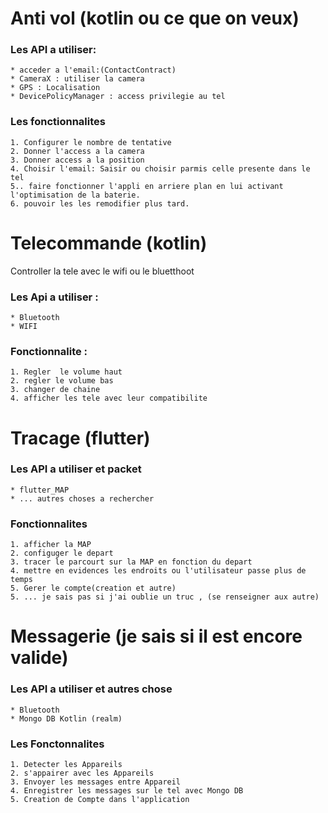 #  Anti vol (kotlin ou ce que on veux)
### Les API a utiliser:
    * acceder a l'email:(ContactContract)
    * CameraX : utiliser la camera
    * GPS : Localisation
    * DevicePolicyManager : access privilegie au tel

### Les fonctionnalites
    1. Configurer le nombre de tentative
    2. Donner l'access a la camera
    3. Donner access a la position
    4. Choisir l'email: Saisir ou choisir parmis celle presente dans le tel
    5.. faire fonctionner l'appli en arriere plan en lui activant l'optimisation de la baterie.
    6. pouvoir les les remodifier plus tard.

# Telecommande (kotlin)
Controller la tele avec le wifi ou le bluetthoot
### Les Api a utiliser :
    * Bluetooth
    * WIFI

### Fonctionnalite : 
    1. Regler  le volume haut 
    2. regler le volume bas
    3. changer de chaine
    4. afficher les tele avec leur compatibilite

# Tracage (flutter)
### Les API a utiliser et packet
    * flutter_MAP
    * ... autres choses a rechercher
    

### Fonctionnalites

    1. afficher la MAP
    2. configuger le depart
    3. tracer le parcourt sur la MAP en fonction du depart
    4. mettre en evidences les endroits ou l'utilisateur passe plus de temps
    5. Gerer le compte(creation et autre)
    5. ... je sais pas si j'ai oublie un truc , (se renseigner aux autre)

# Messagerie (je sais si il est encore valide)
### Les API a utiliser et autres chose
    * Bluetooth
    * Mongo DB Kotlin (realm)
### Les Fonctonnalites
    1. Detecter les Appareils
    2. s'appairer avec les Appareils
    3. Envoyer les messages entre Appareil
    4. Enregistrer les messages sur le tel avec Mongo DB
    5. Creation de Compte dans l'application

